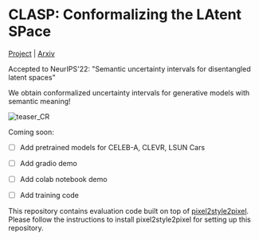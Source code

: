 # CLASP: Conformalizing the LAtent SPace

[Project](https://swamiviv.github.io/semantic_uncertainty_intervals/) | [Arxiv](https://arxiv.org/abs/2207.10074)

Accepted to NeurIPS'22: "Semantic uncertainty intervals for disentangled latent spaces"

We obtain conformalized uncertainty intervals for generative models with semantic meaning!

![teaser_CR](https://user-images.githubusercontent.com/6654072/197212759-3bdbfd94-de8b-4463-842c-ec133eba83ff.png)

Coming soon: 

- [ ] Add pretrained models for CELEB-A, CLEVR, LSUN Cars
- [ ] Add gradio demo
- [ ] Add colab notebook demo
- [ ] Add training code


This repository contains evaluation code built on top of [pixel2style2pixel](https://github.com/eladrich/pixel2style2pixel). Please follow the instructions to install pixel2style2pixel for setting up this repository.

